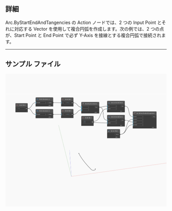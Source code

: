 ## 詳細
Arc.ByStartEndAndTangencies の Action ノードでは、2 つの Input Point とそれに対応する Vector を使用して複合円弧を作成します。次の例では、2 つの点が、Start Point と End Point で必ず Y-Axis を接線とする複合円弧で接続されます。
___
## サンプル ファイル

![ByStartEndAndTangencies](./Autodesk.DesignScript.Geometry.Arc.ByStartEndAndTangencies_img.jpg)

